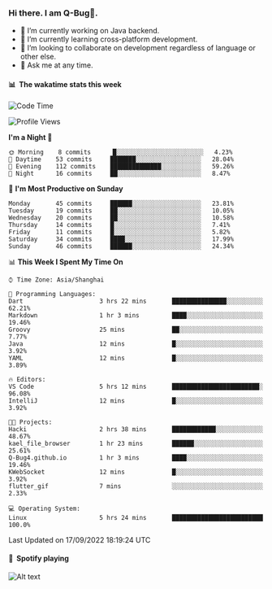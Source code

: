 ### Hi there. I am Q-Bug🐞.

- 🔭 I’m currently working on Java backend.
- 🌱 I’m currently learning cross-platform development.
- 👯 I’m looking to collaborate on development regardless of language or other else.
- 💬 Ask me at any time.

#### 📊 &nbsp;**The wakatime stats this week**  
<!--START_SECTION:waka-->
![Code Time](http://img.shields.io/badge/Code%20Time-28%20hrs%2051%20mins-blue)

![Profile Views](http://img.shields.io/badge/Profile%20Views-1-blue)

**I'm a Night 🦉** 

```text
🌞 Morning    8 commits      █░░░░░░░░░░░░░░░░░░░░░░░░   4.23% 
🌆 Daytime    53 commits     ███████░░░░░░░░░░░░░░░░░░   28.04% 
🌃 Evening    112 commits    ██████████████░░░░░░░░░░░   59.26% 
🌙 Night      16 commits     ██░░░░░░░░░░░░░░░░░░░░░░░   8.47%

```
📅 **I'm Most Productive on Sunday** 

```text
Monday       45 commits     ██████░░░░░░░░░░░░░░░░░░░   23.81% 
Tuesday      19 commits     ██░░░░░░░░░░░░░░░░░░░░░░░   10.05% 
Wednesday    20 commits     ██░░░░░░░░░░░░░░░░░░░░░░░   10.58% 
Thursday     14 commits     █░░░░░░░░░░░░░░░░░░░░░░░░   7.41% 
Friday       11 commits     █░░░░░░░░░░░░░░░░░░░░░░░░   5.82% 
Saturday     34 commits     ████░░░░░░░░░░░░░░░░░░░░░   17.99% 
Sunday       46 commits     ██████░░░░░░░░░░░░░░░░░░░   24.34%

```


📊 **This Week I Spent My Time On** 

```text
⌚︎ Time Zone: Asia/Shanghai

💬 Programming Languages: 
Dart                     3 hrs 22 mins       ███████████████░░░░░░░░░░   62.21% 
Markdown                 1 hr 3 mins         ████░░░░░░░░░░░░░░░░░░░░░   19.46% 
Groovy                   25 mins             ██░░░░░░░░░░░░░░░░░░░░░░░   7.77% 
Java                     12 mins             █░░░░░░░░░░░░░░░░░░░░░░░░   3.92% 
YAML                     12 mins             █░░░░░░░░░░░░░░░░░░░░░░░░   3.89%

🔥 Editors: 
VS Code                  5 hrs 12 mins       ████████████████████████░   96.08% 
IntelliJ                 12 mins             █░░░░░░░░░░░░░░░░░░░░░░░░   3.92%

🐱‍💻 Projects: 
Hacki                    2 hrs 38 mins       ████████████░░░░░░░░░░░░░   48.67% 
kael_file_browser        1 hr 23 mins        ██████░░░░░░░░░░░░░░░░░░░   25.61% 
Q-Bug4.github.io         1 hr 3 mins         ████░░░░░░░░░░░░░░░░░░░░░   19.46% 
KWebSocket               12 mins             █░░░░░░░░░░░░░░░░░░░░░░░░   3.92% 
flutter_gif              7 mins              ░░░░░░░░░░░░░░░░░░░░░░░░░   2.33%

💻 Operating System: 
Linux                    5 hrs 24 mins       █████████████████████████   100.0%

```


 Last Updated on 17/09/2022 18:19:24 UTC
<!--END_SECTION:waka-->

#### 🎵 &nbsp;**Spotify playing**  
![Alt text](https://spotify-recently-played-readme.vercel.app/api?user=e5y1o4x7kdt9kf2blu4wvmb4s&unique={true|1|on|yes})
